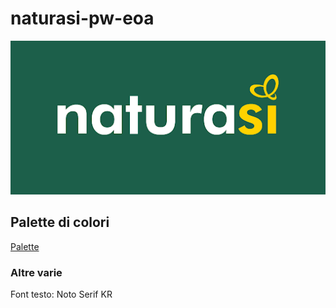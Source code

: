 # naturasi-pw-eoa
![Logo](https://github.com/Censacrof/naturasi-pw-eoa/raw/master/immagini/logo-512x250.png)

## Palette di colori
[Palette](https://coolors.co/5a7912-1c5f4a-ffd200-ffffff-cc9966)

### Altre varie
Font testo: Noto Serif KR
